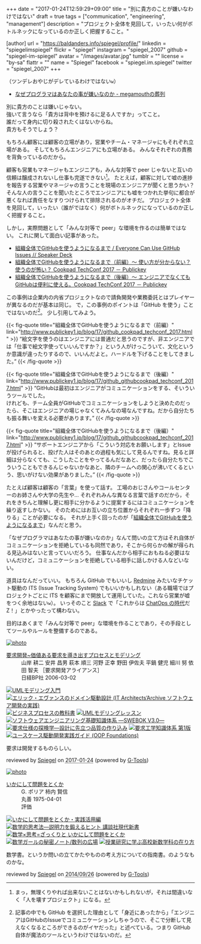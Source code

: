 +++
date = "2017-01-24T12:59:29+09:00"
title = "別に貴方のことが嫌いなわけではない"
draft = true
tags = ["communication", "engineering", "management"]
description = "プロジェクト全体を見回して，いったい何がボトルネックになっているのか正しく把握すること。"

[author]
  url = "https://baldanders.info/spiegel/profile/"
  linkedin = "spiegelimspiegel"
  flickr = "spiegel"
  instagram = "spiegel_2007"
  github = "spiegel-im-spiegel"
  avatar = "/images/avatar.jpg"
  tumblr = ""
  license = "by-sa"
  flattr = ""
  name = "Spiegel"
  facebook = "spiegel.im.spiegel"
  twitter = "spiegel_2007"
+++

（ツンデレおやじがデレているわけではない`w`）

- [なぜプログラマはあなたの事が嫌いなのか - megamouthの葬列](http://megamouth.hateblo.jp/entry/2017/01/19/053801)

<p>別に貴方のことは嫌いじゃない。<br>
強いて言うなら「貴方は背中を預けるに足る人ですか」ってこと。<br>
誰だって身内に切り殺されたくはないからね。<br>
貴方もそうでしょう？</p>

もちろん顧客には顧客の立場があり，営業やチーム・マネージャにもそれぞれ立場がある。
そしてもちろんエンジニアにも立場がある。
みんなそれぞれの責務を背負っているのだから。

顧客も営業もマネージャもエンジニアも，みんな対等で peer じゃないと互いの信頼は醸成されないし仕事も完遂できない[^job]。
たとえば，顧客に対して嘘の進捗を報告する営業やマネージャの言うことを現場のエンジニアが聞くと思うかい？
そんな人の言うことを聞いたところでエンジニアにも嘘をつかれた挙句に都合が悪くなれば責任をなすりつけられて排除されるのがオチだ。
プロジェクト全体を見回して，いったい（誰がではなく）何がボトルネックになっているのか正しく把握すること。

[^job]: まっ，無理くりやれば出来ないことはないかもしれないが，それは間違いなく「人を壊すプロジェクト」になる。

しかし，実際問題として「みんな対等で peer」な環境を作るのは簡単ではない。
これに関して面白い記事があった。

- [組織全体でGitHubを使うようになるまで / Everyone Can Use GitHub Issues // Speaker Deck](https://speakerdeck.com/osa/everyone-can-use-github-issues)
- [組織全体でGitHubを使うようになるまで（前編）～ 使い方が分からない？ 使うのが怖い？ Cookpad TechConf 2017 － Publickey](http://www.publickey1.jp/blog/17/github_cookpad_techconf_2017.html)
- [組織全体でGitHubを使うようになるまで（後編）～ エンジニアでなくてもGitHubは便利に使える。Cookpad TechConf 2017 － Publickey](http://www.publickey1.jp/blog/17/github_githubcookpad_techconf_2017.html)

この事例は企業内の内省プロジェクトなので請負開発や業務委託とはプレイヤーが異なるのだが基本は同じ。
で，この事例のポイントは「GitHub を使う」ことではないのだ[^gh1]。
少し引用してみよう。

[^gh1]: 記事の中でも GitHub を選択した理由として「身近にあったから」「エンジニアはGitHubのIssueでコミュニケーションしちゃうので、そこで分断して見えなくなるところができるのがイヤだった」と述べている。つまり GitHub 自体が魔法のツールというわけではないのだ。

{{< fig-quote title="組織全体でGitHubを使うようになるまで（前編）" link="http://www.publickey1.jp/blog/17/github_cookpad_techconf_2017.html" >}}
<q>絵文字を使うのはエンジニアには普通だと思うのですが、非エンジニアでは「仕事で絵文字使っていいんですか？」という人がけっこういて、文化というか意識が違ったりするので、いいんだよと。ハードルを下げることをしてきました。</q>
{{< /fig-quote >}}

{{< fig-quote title="組織全体でGitHubを使うようになるまで（後編）" link="http://www.publickey1.jp/blog/17/github_githubcookpad_techconf_2017.html" >}}
<q>GitHubは最初はエンジニアがコミュニケーションをする、そいういうツールでした。<br>
けれども、チーム全員がGitHubでコミュニケーションをしようと決めたのだったら、そこはエンジニアの場じゃなくてみんなの場なんですね。だから自分たちも振る舞いを変える必要があります。</q>
{{< /fig-quote >}}

{{< fig-quote title="組織全体でGitHubを使うようになるまで（後編）" link="http://www.publickey1.jp/blog/17/github_githubcookpad_techconf_2017.html" >}}
<q>サポートエンジニアから「こういう対応をお願いします」とIssueが投げられると、投げた人はそのあとの過程も気にして見るんですね。見ると詳細は分らなくても、こうしたことをやってるんだなあと、だったら自分たちでこういうこともできるんじゃないかなあと、隣のチームへの関心が沸いてくるという、思いがけない効果がありました。</q>
{{< /fig-quote >}}

たとえば顧客は顧客の「言葉」を使って話す。
工場のおじさんやコールセンターのお姉さんや大学の先生や... それぞれみんな異なる言葉で話すのだから，それをきちんと理解し更に相手に分かるように提案するにはコミュニケーションを繰り返すしかない。
そのためにはお互いの立ち位置からそれぞれ一歩ずつ「降りる」ことが必要になる。
それが上手く回ったのが「[組織全体でGitHubを使うようになるまで](https://speakerdeck.com/osa/everyone-can-use-github-issues)」なんだと思う。

「なぜプログラマはあなたの事が嫌いなのか」なんて問いの立て方はそれ自体がコミュニケーションを拒絶しているも同然であり，そこから何らかの解が得られる見込みはないと言っていいだろう。
仕事なんだから相手におもねる必要はないんだけど，コミュニケーションを拒絶している相手に話しかける人などいない。

道具はなんだっていい。
もちろん GitHub でもいいし [Redmine](http://www.redmine.org/) みたいなチケット駆動の ITS (Issue Tracking System) でもいいかもしれない（ある職場ではプロジェクトごとに ITS を顧客にまで開放して運用していた。これなら営業が嘘をつく余地はない`w`）。
いっそのこと [Slack](https://slack.com/) で「これからは [ChatOps の時代](http://www.nttdata.com/jp/ja/insights/trend_keyword/2016070701.html "ChatOpsで加速するOps効率化 | NTTデータ")だZ！」とかやったって構わない。

目的はあくまで「みんな対等で peer」な環境を作ることであり，その手段としてツールやルールを整備するのである。

<div class="hreview" ><a class="item url" href="http://www.amazon.co.jp/exec/obidos/ASIN/4822282686/baldandersinf-22/"><img src="https://images-fe.ssl-images-amazon.com/images/I/512Y77Y5WDL._SL160_.jpg" alt="photo" class="photo"  /></a><dl ><dt class="fn"><a class="item url" href="http://www.amazon.co.jp/exec/obidos/ASIN/4822282686/baldandersinf-22/">要求開発~価値ある要求を導き出すプロセスとモデリング</a></dt><dd>山岸 耕二 安井 昌男 萩本 順三 河野 正幸 野田 伊佐夫 平鍋 健児 細川 努 依田 智夫 ［要求開発アライアンス］ </dd><dd>日経BP社 2006-03-02</dd></dl><p class="similar"><a href="http://www.amazon.co.jp/exec/obidos/ASIN/4822283585/baldandersinf-22/" target="_top"><img src="http://images.amazon.com/images/P/4822283585.09._SCTHUMBZZZ_.jpg"  alt="UMLモデリング入門"  /></a> <a href="http://www.amazon.co.jp/exec/obidos/ASIN/4798121967/baldandersinf-22/" target="_top"><img src="http://images.amazon.com/images/P/4798121967.09._SCTHUMBZZZ_.jpg"  alt="エリック・エヴァンスのドメイン駆動設計 (IT Architects’Archive ソフトウェア開発の実践)"  /></a> <a href="http://www.amazon.co.jp/exec/obidos/ASIN/4492961143/baldandersinf-22/" target="_top"><img src="http://images.amazon.com/images/P/4492961143.09._SCTHUMBZZZ_.jpg"  alt="ビジネスプロセスの教科書"  /></a> <a href="http://www.amazon.co.jp/exec/obidos/ASIN/4822283496/baldandersinf-22/" target="_top"><img src="http://images.amazon.com/images/P/4822283496.09._SCTHUMBZZZ_.jpg"  alt="UMLモデリングレッスン"  /></a> <a href="http://www.amazon.co.jp/exec/obidos/ASIN/4274505219/baldandersinf-22/" target="_top"><img src="http://images.amazon.com/images/P/4274505219.09._SCTHUMBZZZ_.jpg"  alt="ソフトウェアエンジニアリング基礎知識体系 ―SWEBOK V3.0―"  /></a> <a href="http://www.amazon.co.jp/exec/obidos/ASIN/4320023528/baldandersinf-22/" target="_top"><img src="http://images.amazon.com/images/P/4320023528.09._SCTHUMBZZZ_.jpg"  alt="要求仕様の探検学―設計に先立つ品質の作り込み"  /></a> <a href="http://www.amazon.co.jp/exec/obidos/ASIN/4764904047/baldandersinf-22/" target="_top"><img src="http://images.amazon.com/images/P/4764904047.09._SCTHUMBZZZ_.jpg"  alt="要求工学知識体系 第1版"  /></a> <a href="http://www.amazon.co.jp/exec/obidos/ASIN/4798114456/baldandersinf-22/" target="_top"><img src="http://images.amazon.com/images/P/4798114456.09._SCTHUMBZZZ_.jpg"  alt="ユースケース駆動開発実践ガイド (OOP Foundations)"  /></a> </p>
<p class="description">要求は開発するものらしい。</p>
<p class="gtools" >reviewed by <a href='#maker' class='reviewer'>Spiegel</a> on <abbr class="dtreviewed" title="2017-01-24">2017-01-24</abbr> (powered by <a href="http://www.goodpic.com/mt/aws/index.html" >G-Tools</a>)</p>
</div>

<div class="hreview" ><a class="item url" href="http://www.amazon.co.jp/exec/obidos/ASIN/4621045938/baldandersinf-22/"><img src="http://ecx.images-amazon.com/images/I/51XGP8AFX2L._SL160_.jpg" alt="photo" class="photo"  /></a><dl ><dt class="fn"><a class="item url" href="http://www.amazon.co.jp/exec/obidos/ASIN/4621045938/baldandersinf-22/">いかにして問題をとくか</a></dt><dd>G. ポリア 柿内 賢信 </dd><dd>丸善 1975-04-01</dd><dd>評価<abbr class="rating" title="4"><img src="http://g-images.amazon.com/images/G/01/detail/stars-4-0.gif" alt="" /></abbr> </dd></dl><p class="similar"><a href="http://www.amazon.co.jp/exec/obidos/ASIN/4621085298/baldandersinf-22/" target="_top"><img src="http://images.amazon.com/images/P/4621085298.09._SCTHUMBZZZ_.jpg"  alt="いかにして問題をとくか・実践活用編"  /></a> <a href="http://www.amazon.co.jp/exec/obidos/ASIN/4061497863/baldandersinf-22/" target="_top"><img src="http://images.amazon.com/images/P/4061497863.09._SCTHUMBZZZ_.jpg"  alt="数学的思考法―説明力を鍛えるヒント  講談社現代新書"  /></a> <a href="http://www.amazon.co.jp/exec/obidos/ASIN/462108819X/baldandersinf-22/" target="_top"><img src="http://images.amazon.com/images/P/462108819X.09._SCTHUMBZZZ_.jpg"  alt="数学×思考=ざっくりと  いかにして問題をとくか"  /></a> <a href="http://www.amazon.co.jp/exec/obidos/ASIN/4797375698/baldandersinf-22/" target="_top"><img src="http://images.amazon.com/images/P/4797375698.09._SCTHUMBZZZ_.jpg"  alt="数学ガールの秘密ノート/数列の広場"  /></a> <a href="http://www.amazon.co.jp/exec/obidos/ASIN/4185086180/baldandersinf-22/" target="_top"><img src="http://images.amazon.com/images/P/4185086180.09._SCTHUMBZZZ_.jpg"  alt="授業研究に学ぶ高校新数学科の在り方"  /></a> </p>
<p class="description" >数学書。というか問いの立てかたやものの考え方についての指南書。のようなものかな。</p>
<p class="gtools" >reviewed by <a href="#maker" class="reviewer">Spiegel</a> on <abbr class="dtreviewed" title="2014-09-26">2014/09/26</abbr> (powered by <a href="http://www.goodpic.com/mt/aws/index.html">G-Tools</a>)</p>
</div>
